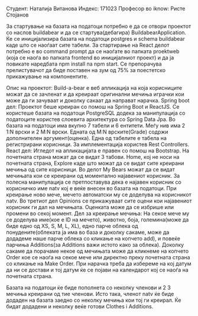 Студент: Наталија Витанова
Индекс: 171023
Професор во iknow: Ристе Стојанов

За стартување на базата на податоци потребно е да се отвори проектот со наслов buildabear и да се стартува(дебагира) BuildabearApplication.
Ќе се иницијализира базата на податоци postgres и schema buildabear каде што се наоѓаат сите табели.
За стартирање на React делот потребно е во command prompt да се наоѓате во папката proektweb (која се наоѓа во папката frontend
во иницијалниот проект) и да ја повикате наредбата npm install па npm start. Се препорачува прелистувачот да биде поставен на зум од 75% за поестетско прикажување на компонентите.

Опис на проектот: Build-a-bear е веб апликација на која корисниците можат да се зачленат и да креираат оригинални мечиња играчки кои може да ги зачуваат и доколку сакаат да направат нарачка.
Spring boot дел:
Проектот беше креиран со помош на Spring Boot и ReactJS. Се користеше базата на податоци PostgreSQL додека за манипулација со податоците користев слоевита архитектура со Spring Data Jpa.
Во базата на податоци има вкупно 7 табели и 6 ентитети. Меѓу нив има 2 1:N врски и 2 M:N врски. Едната од M:N врските(Grade) содржи дополнителен аргумент(оценка). Една од табелите е табела на регистрирани корисници. За имплементација користев Rest Controllers.
React дел:
Игледот на апликацијата е правен со помош на Bootstrap. На почетната страна можат да се видат 3 табови. Home, кој не носи на почетната страна, Explore каде што можат да се видат сите креирани мечиња од сите корисници. Во делот My Bears можат да се видат мечињата кои се креирани од моментално најавениот корисник. За полесна манипулација се претпоставува дека е најавен корисник со корисничко име natv кој е веќе внесен во базата на податоци. 
При креирање ново мече, мечето автоматски му се доделува на корисникот natv. 
Во третиот дел Opinions се прикажуваат сите оцени кои најавениот корисник ги дал на мечињата. Оценката може да се избрише или промени во секој момент.
Дел за креирање мечиња:
На секое мече му се доделува име(кое е ID на мечето), животно, боја, големина(може да биде едно од XS, S, M, L, XL), 
едно парче облека од понудените(облеката ја има во база и доколку сакаме, може да додадеме наше парче облека со кликање на копчето add), и повеќе парчиња Additions(за Additions важи истото како за облека). 
Доколку сакаме да порачаме некое од мечињата може да кликнеме на копчето Order кое се наоѓа на секое мече или директно преку почетната страна со кликање на Make Order. При нарачка треба да избереме на кој датум да ни се достави и тој датум ќе се појави на календарот кој се наоѓа на почетната страна.

Базата на податоци ќе биде пополнета со неколку членови и 2 3 мечиња креирани од тие членови. Исто така, членот natv ќе биде додаден на базата заедно со неколку мечиња кои тој ги креирал. Ќе бидат додадени и неколку веќе готови Clothes i Additions.
